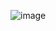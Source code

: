 ![image](https://image.baidu.com/search/detail?ct=503316480&z=0&ipn=false&word=%E7%9F%B3%E5%8E%9F%E9%87%8C%E7%BE%8E&step_word=&hs=2&pn=2&spn=0&di=137060&pi=0&rn=1&tn=baiduimagedetail&is=0%2C0&istype=0&ie=utf-8&oe=utf-8&in=&cl=2&lm=-1&st=undefined&cs=2376645146%2C2956308615&os=1274851916%2C2911664277&simid=4210647118%2C578628241&adpicid=0&lpn=0&ln=2144&fr=&fmq=1571046789152_R&fm=&ic=undefined&s=undefined&hd=undefined&latest=undefined&copyright=undefined&se=&sme=&tab=0&width=undefined&height=undefined&face=undefined&ist=&jit=&cg=star&bdtype=0&oriquery=&objurl=http%3A%2F%2Fb-ssl.duitang.com%2Fuploads%2Fitem%2F201709%2F03%2F20170903194212_uP4MQ.thumb.700_0.jpeg&fromurl=ippr_z2C%24qAzdH3FAzdH3Fooo_z%26e3B17tpwg2_z%26e3Bv54AzdH3Fks52AzdH3F%3Ft1%3D8a9cl9abbc&gsm=&rpstart=0&rpnum=0&islist=&querylist=&force=undefined)
